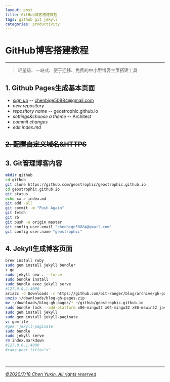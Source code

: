 ```yaml
---
layout: post
title: GitHub博客搭建教程 
tags: github git jekyll
categories: productivity
---
```


# GitHub博客搭建教程
***
> 轻量级、一站式、便于迁移、免费的中小型博客主页搭建工具

## 1. Github Pages生成基本页面
- [*sign up*](github.com) -- chenbige50884@gmail.com
- *new repository*
- *repository name* -- geostrophic.github.io
- *settings&choose a theme* -- Architect
- *commit changes*
- *edit index.md*
## ~~2. 配置自定义域名&HTTPS~~
## 3. Git管理博客内容
```zsh
mkdir github
cd github
git clone https://github.com/geostrophic/geostrophic.github.io
cd geostrophic.github.io
git status
echo xx > index.md
git add -all
git commit -m "Push Again"
git fetch
git rb
git push -u origin master
git config user.email "chenbige50884@gmail.com"
git config user.name "geostrophic"
```
## 4. Jekyll生成博客页面
```zsh
brew install ruby
sudo gem install jekyll bundler
z ge
sudo jekyll new . --force
sudo bundle install
sudo bundle exec jekyll serve
#127.0.0.1:4000
aria2c -d Downloads -c https://github.com/bit-ranger/blog/archive/gh-pages.zip
unzip ~/downloads/blog-gh-pages.zip  
mv ~/downloads/blog-gh-pages/* ~/github/geostrophic.github.io 
sudo bundle lock --add-platform x86-mingw32 x64-mingw32 x86-mswin32 java
sudo gem install jekyll
sudo gem install jekyll-paginate
vi gemfile
#gem 'jekyll-paginate'
sudo bundle
sudo jekyll serve
rm index.markdown
#127.0.0.1:4000
#rake post title="x"

```
<br/>

***
<u>*&copy;2020/7/18 Chen Yuxin. All rights reserved*</u>